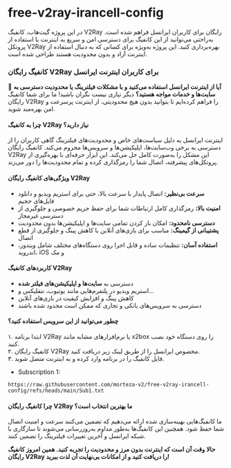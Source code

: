 # free-v2ray-irancell-config
در این پروژه گیت‌هاب، کانفیگ V2Ray رایگان برای کاربران ایرانسل فراهم شده است. به‌راحتی می‌توانید از این کانفیگ برای دسترسی امن و سریع به اینترنت با استفاده از پروتکل V2Ray بهره‌برداری کنید. این پروژه به‌ویژه برای کسانی که به دنبال استفاده از اینترنت آزاد و بدون محدودیت هستند طراحی شده است.

### کانفیگ رایگان V2Ray برای کاربران اینترنت ایرانسل  
📶 **آیا از اینترنت ایرانسل استفاده می‌کنید و با مشکلات فیلترینگ یا محدودیت دسترسی به سایت‌ها و خدمات مواجه هستید؟** دیگر نیازی نیست نگران باشید! ما برای شما کانفیگ رایگان V2Ray را فراهم کرده‌ایم تا بتوانید بدون هیچ محدودیتی، از اینترنت پرسرعت و امن بهره‌مند شوید.  

#### چرا به کانفیگ V2Ray نیاز دارید؟  
اینترنت ایرانسل به دلیل سیاست‌های خاص و محدودیت‌های فیلترینگ گاهی کاربران را از دسترسی به برخی وب‌سایت‌ها، اپلیکیشن‌ها و سرویس‌ها محروم می‌کند. کانفیگ رایگان V2Ray این مشکل را به‌صورت کامل حل می‌کند. این ابزار حرفه‌ای با بهره‌گیری از پروتکل‌های پیشرفته، اتصال شما را رمزگذاری کرده و تمام محدودیت‌ها را دور می‌زند.  

#### ویژگی‌های کانفیگ رایگان V2Ray  
- **سرعت بی‌نظیر:** اتصال پایدار با سرعت بالا، حتی برای استریم ویدیو و دانلود فایل‌های حجیم  
- **امنیت بالا:** رمزگذاری کامل ارتباطات شما برای حفظ حریم خصوصی و جلوگیری از دسترسی غیرمجاز  
- **دسترسی نامحدود:** امکان باز کردن تمامی سایت‌ها و اپلیکیشن‌ها بدون محدودیت  
- **پشتیبانی از گیمینگ:** مناسب برای بازی‌های آنلاین با کاهش پینگ و جلوگیری از قطع اتصال  
- **استفاده آسان:** تنظیمات ساده و قابل اجرا روی دستگاه‌های مختلف شامل ویندوز، اندروید، iOS و مک  

#### کاربردهای کانفیگ V2Ray  
- دسترسی به **سایت‌ها و اپلیکیشن‌های فیلتر شده**  
- استریم ویدیو در پلتفرم‌هایی مانند یوتیوب، نتفلیکس و...  
- کاهش پینگ و افزایش کیفیت در بازی‌های آنلاین  
- دسترسی به سرویس‌های بانکی و تجاری که ممکن است محدود شده باشند  

#### چطور می‌توانید از این سرویس استفاده کنید؟  
۱. ابتدا برنامه V2Ray یا نرم‌افزارهای مشابه مانند x2box را روی دستگاه خود نصب کنید.  
۲. کانفیگ رایگان V2Ray مخصوص ایرانسل را از طریق لینک زیر دریافت کنید.  
۳. فایل کانفیگ را در برنامه وارد کرده و به اینترنت متصل شوید.  
- Subscription 1:
```
https://raw.githubusercontent.com/morteza-v2/free-v2ray-irancell-config/refs/heads/main/Sub1.txt
```

#### چرا کانفیگ رایگان V2Ray ما بهترین انتخاب است؟  
ما کانفیگ‌هایی بهینه‌سازی شده ارائه می‌دهیم که تضمین می‌کنند سرعت و امنیت اتصال شما حفظ شود. همچنین این کانفیگ‌ها به‌طور مداوم به‌روزرسانی می‌شوند تا سازگاری با شبکه ایرانسل و آخرین تغییرات فیلترینگ را تضمین کنند.  

**حالا وقت آن است که اینترنت بدون مرز و محدودیت را تجربه کنید. همین امروز کانفیگ رایگان V2Ray را دریافت کنید و از امکانات بی‌نهایت آن لذت ببرید!**
